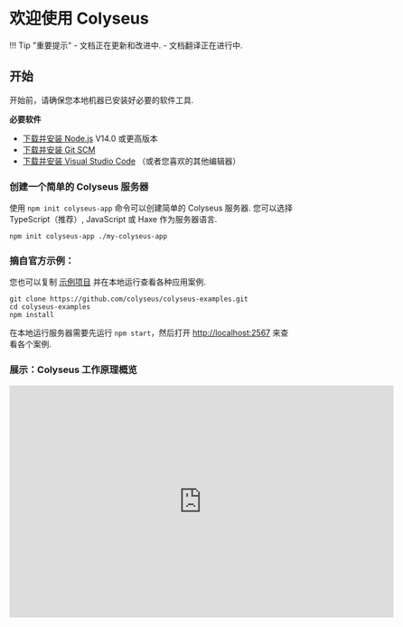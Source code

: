 # 欢迎使用 Colyseus

!!! Tip "重要提示"
    - 文档正在更新和改进中.
    - 文档翻译正在进行中.



## 开始

开始前，请确保您本地机器已安装好必要的软件工具.

**必要软件**

- [下载并安装 Node.js](https://nodejs.org/) V14.0 或更高版本
- [下载并安装 Git SCM](https://git-scm.com/downloads)
- [下载并安装 Visual Studio Code](https://code.visualstudio.com/) （或者您喜欢的其他编辑器）

### 创建一个简单的 Colyseus 服务器

使用 `npm init colyseus-app` 命令可以创建简单的 Colyseus 服务器. 您可以选择 TypeScript（推荐）, JavaScript 或 Haxe 作为服务器语言.

```
npm init colyseus-app ./my-colyseus-app
```

### 摘自官方示例：

您也可以复制 [示例项目](https://github.com/colyseus/colyseus-examples) 并在本地运行查看各种应用案例.

```
git clone https://github.com/colyseus/colyseus-examples.git
cd colyseus-examples
npm install
```

在本地运行服务器需要先运行 `npm start`，然后打开 [http://localhost:2567](http://localhost:2567) 来查看各个案例.

### 展示：Colyseus 工作原理概览

<center>
    <iframe src="https://docs.google.com/presentation/d/e/2PACX-1vSjJtmU-SIkng_bFQ5z1000M6nPSoAoQL54j0Y_Cbg7R5tRe9FXLKaBmcKbY_iyEpnMqQGDjx_335QJ/embed?start=false&loop=false&delayms=3000" frameborder="0" width="680" height="411" allowfullscreen="true" mozallowfullscreen="true" webkitallowfullscreen="true"></iframe>
</center>
